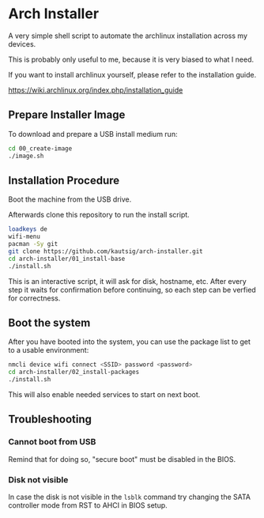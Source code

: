 # Arch Installer

A very simple shell script to automate the archlinux installation
across my devices.

This is probably only useful to me, because it is very biased to what
I need.

If you want to install archlinux yourself, please refer to the
installation guide.

https://wiki.archlinux.org/index.php/installation_guide

## Prepare Installer Image

To download and prepare a USB install medium run:

``` bash
cd 00_create-image
./image.sh
```

## Installation Procedure

Boot the machine from the USB drive.

Afterwards clone this repository to run the install script.

``` bash
loadkeys de
wifi-menu
pacman -Sy git
git clone https://github.com/kautsig/arch-installer.git
cd arch-installer/01_install-base
./install.sh
```

This is an interactive script, it will ask for disk, hostname,
etc. After every step it waits for confirmation before continuing, so
each step can be verfied for correctness.

## Boot the system

After you have booted into the system, you can use the package list to
get to a usable environment:

``` bash
nmcli device wifi connect <SSID> password <password>
cd arch-installer/02_install-packages
./install.sh
```

This will also enable needed services to start on next boot.

## Troubleshooting

### Cannot boot from USB

Remind that for doing so, "secure boot" must be disabled in the BIOS.

### Disk not visible

In case the disk is not visible in the `lsblk` command try changing
the SATA controller mode from RST to AHCI in BIOS setup.

